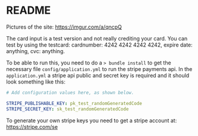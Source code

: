 # README

Pictures of the site: https://imgur.com/a/qncpQ

The card input is a test version and not really crediting your card. You can test by using the testcard: cardnumber: 4242 4242 4242 4242, expire date: anything, cvc: anything.

To be able to run this, you need to do a ```> bundle install``` to get the necessary file ```config/application.yml``` to run the stripe payments api. In the ```application.yml``` a stripe api public and secret key is required and it should look something like this:
```yml
# Add configuration values here, as shown below.

STRIPE_PUBLISHABLE_KEY: pk_test_randomGeneratedCode
STRIPE_SECRET_KEY: sk_test_randomGeneratedCode
```
To generate your own stripe keys you need to get a stripe account at: https://stripe.com/se 
